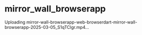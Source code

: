 # mirror_wall_browserapp



Uploading mirror-wall-browserapp-web-browserdart-mirror-wall-browserapp-2025-03-05_S1qTClgr.mp4…

